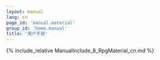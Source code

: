 ```yaml
---
layout: manual
lang: cn
page_id: 'manual.material'
group_id: 'home.manual'
title: '用户手册'
---
```

{% include_relative ManualInclude_8_RpgMaterial_cn.md %}